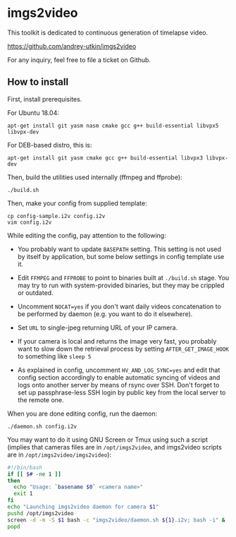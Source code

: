 # imgs2video

This toolkit is dedicated to continuous generation of timelapse video.

https://github.com/andrey-utkin/imgs2video

For any inquiry, feel free to file a ticket on Github.

## How to install

First, install prerequisites.

For Ubuntu 18.04:
```
apt-get install git yasm nasm cmake gcc g++ build-essential libvpx5 libvpx-dev
```

For DEB-based distro, this is:

```
apt-get install git yasm cmake gcc g++ build-essential libvpx3 libvpx-dev
```

Then, build the utilities used internally (ffmpeg and ffprobe):

```
./build.sh
```

Then, make your config from supplied template:

```
cp config-sample.i2v config.i2v
vim config.i2v
```

While editing the config, pay attention to the following:

* You probably want to update `BASEPATH` setting. This setting is not used by itself by application, but some below settings in config template use it.

* Edit `FFMPEG` and `FFPROBE` to point to binaries built at `./build.sh` stage. You may try to run with system-provided binaries, but they may be crippled or outdated.

* Uncomment `NOCAT=yes` if you don't want daily videos concatenation to be performed by daemon (e.g. you want to do it elsewhere).

* Set `URL` to single-jpeg returning URL of your IP camera.

* If your camera is local and returns the image very fast, you probably want to slow down the retrieval process by setting `AFTER_GET_IMAGE_HOOK` to something like `sleep 5`

* As explained in config, uncomment `HV_AND_LOG_SYNC=yes` and edit that config section accordingly to enable automatic syncing of videos and logs onto another server by means of rsync over SSH. Don't forget to set up passphrase-less SSH login by public key from the local server to the remote one.

When you are done editing config, run the daemon:

```
./daemon.sh config.i2v
```

You may want to do it using GNU Screen or Tmux using such a script (implies that cameras files are in `/opt/imgs2video`, and imgs2video scripts are in `/opt/imgs2video/imgs2video`):

```bash
#!/bin/bash
if [[ $# -ne 1 ]]
then
  echo "Usage: `basename $0` <camera name>"
  exit 1
fi
echo "Launching imgs2video daemon for camera $1"
pushd /opt/imgs2video
screen -d -m -S $1 bash -c "imgs2video/daemon.sh ${1}.i2v; bash -i" &
popd
```
